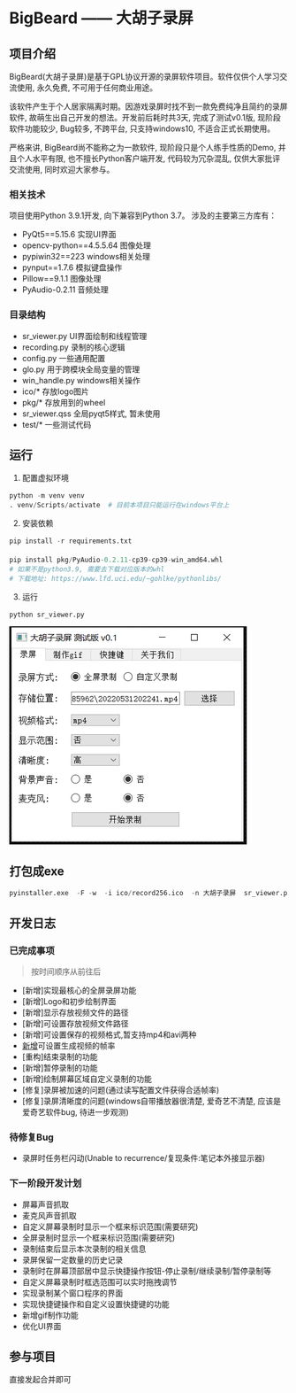 # BigBeard —— 大胡子录屏
## 项目介绍
BigBeard(大胡子录屏)是基于GPL协议开源的录屏软件项目。软件仅供个人学习交流使用, 永久免费, 不可用于任何商业用途。

该软件产生于个人居家隔离时期。因游戏录屏时找不到一款免费纯净且简约的录屏软件, 故萌生出自己开发的想法。开发前后耗时共3天, 完成了测试v0.1版, 现阶段软件功能较少, Bug较多, 不跨平台, 只支持windows10, 不适合正式长期使用。

严格来讲, BigBeard尚不能称之为一款软件, 现阶段只是个人练手性质的Demo, 并且个人水平有限, 也不擅长Python客户端开发, 代码较为冗杂混乱, 仅供大家批评交流使用, 同时欢迎大家参与。 

### 相关技术
项目使用Python 3.9.1开发, 向下兼容到Python 3.7。
涉及的主要第三方库有：
- PyQt5==5.15.6   实现UI界面
- opencv-python==4.5.5.64   图像处理
- pypiwin32==223  windows相关处理
- pynput==1.7.6  模拟键盘操作
- Pillow==9.1.1  图像处理
- PyAudio-0.2.11  音频处理

### 目录结构
- sr_viewer.py UI界面绘制和线程管理
- recording.py 录制的核心逻辑
- config.py 一些通用配置
- glo.py 用于跨模块全局变量的管理
- win_handle.py windows相关操作
- ico/* 存放logo图片
- pkg/* 存放用到的wheel
- sr_viewer.qss 全局pyqt5样式, 暂未使用
- test/* 一些测试代码

## 运行
1. 配置虚拟环境
```python
python -m venv venv
. venv/Scripts/activate  # 目前本项目只能运行在windows平台上
```
2. 安装依赖
```python
pip install -r requirements.txt

pip install pkg/PyAudio-0.2.11-cp39-cp39-win_amd64.whl
# 如果不是python3.9, 需要去下载对应版本的whl
# 下载地址: https://www.lfd.uci.edu/~gohlke/pythonlibs/
```
3. 运行
```
python sr_viewer.py
```
![](ico/%E6%BC%94%E7%A4%BA.jpg)

## 打包成exe
```python
pyinstaller.exe  -F -w  -i ico/record256.ico  -n 大胡子录屏  sr_viewer.py
```

## 开发日志
### 已完成事项
> 按时间顺序从前往后
- [新增]实现最核心的全屏录屏功能
- [新增]Logo和初步绘制界面
- [新增]显示存放视频文件的路径
- [新增]可设置存放视频文件路径
- [新增]可设置保存的视频格式,暂支持mp4和avi两种
- [新增](Deprecated)可设置生成视频的帧率
- [重构]结束录制的功能
- [新增]暂停录制的功能
- [新增]绘制屏幕区域自定义录制的功能
- [修复]录屏被加速的问题(通过读写配置文件获得合适帧率)
- [修复]录屏清晰度的问题(windows自带播放器很清楚, 爱奇艺不清楚, 应该是爱奇艺软件bug, 待进一步观测)

### 待修复Bug
- 录屏时任务栏闪动(Unable to recurrence/复现条件:笔记本外接显示器)

### 下一阶段开发计划
- 屏幕声音抓取
- 麦克风声音抓取
- 自定义屏幕录制时显示一个框来标识范围(需要研究)
- 全屏录制时显示一个框来标识范围(需要研究)
- 录制结束后显示本次录制的相关信息
- 录屏保留一定数量的历史记录
- 录制时在屏幕顶部居中显示快捷操作按钮-停止录制/继续录制/暂停录制等
- 自定义屏幕录制时框选范围可以实时拖拽调节
- 实现录制某个窗口程序的界面
- 实现快捷键操作和自定义设置快捷键的功能
- 新增gif制作功能
- 优化UI界面

## 参与项目
直接发起合并即可
